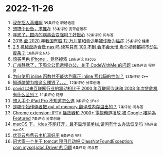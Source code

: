 # 2022-11-26

1. [现在招人真难啊](https://www.v2ex.com/t/898050) `39条评论` `职场话题`
1. [想搞个设备，求推荐](https://www.v2ex.com/t/898042) `33条评论` `宽带症候群`
1. [年底了，国内的病毒会变强吗？好担心](https://www.v2ex.com/t/898010) `32条评论` `问与答`
1. [2018 至 2020 年我国有超 12 万儿童和青少年被诊断为癌症](https://www.v2ex.com/t/898022) `25条评论` `健康`
1. [2.5 机械盘适合做 nas 吗 读写只有 100 不到 会不会太慢 看个视频都拖不动进度条？](https://www.v2ex.com/t/898015) `18条评论` `NAS`
1. [慎买黑色 iPhone ，竟然掉漆](https://www.v2ex.com/t/898012) `18条评论` `macOS`
1. [广州静默了，下周全公司远程办公，关于 CodeWithMe 的问题](https://www.v2ex.com/t/898043) `16条评论` `程序员`
1. [为何使用 inline 函数并不能达到真正 inline 写代码的性能？](https://www.v2ex.com/t/898026) `13条评论` `C++`
1. [知道酸酸为啥这么赚钱了。。。](https://www.v2ex.com/t/898057) `12条评论` `分享创造`
1. [covid 以来互联网行业的震动相比于 2000 年互联网泡沫和 2008 年次贷危机有什么区别？](https://www.v2ex.com/t/898025) `11条评论` `随想`
1. [想入手个 iPad Pro 不知道怎么选](https://www.v2ex.com/t/898052) `9条评论` `iPad`
1. [是哪个始作俑者把 out of memory 翻译成内存溢出的？](https://www.v2ex.com/t/898069) `7条评论` `问与答`
1. [Chrome extension: IPTV 播放器和 7000+ 電視頻道播放 被 Google 接納為 Featured](https://www.v2ex.com/t/898047) `7条评论` `分享创造`
1. [macOS 下， idea 不能打开，且不显示菜单栏,请问有什么办法恢复吗](https://www.v2ex.com/t/898037) `7条评论` `macOS`
1. [优豆云免费云主机真好用](https://www.v2ex.com/t/898020) `6条评论` `VPS`
1. [问大家一个关于 tomcat 项目启动报 ClassNotFoundException: com.mysql.jdbc.Driver 的问题](https://www.v2ex.com/t/898018) `6条评论` `问与答`
